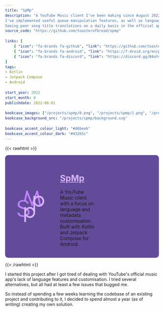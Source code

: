 ```yaml
---
title: "SpMp"
description: "A YouTube Music client I've been making since August 2022.
I've implemented useful queue manipulation features, as well as language and metadata customisation options.
Seeing poor song title translations on a daily basis in the official app and not being able to change them was a great motivator."
source_code: "https://github.com/toasterofbread/spmp"

links: [
    { "icon": "fa-brands fa-github", "link": "https://github.com/toasterofbread/spmp" },
    { "icon": "fa-brands fa-android", "link": "https://f-droid.org/en/packages/com.toasterofbread.spmp/" },
    { "icon": "fa-brands fa-discord", "link": "https://discord.gg/B4uY4FkkJ3" }
]
tags:
- Kotlin
- Jetpack Compose
- Android

start_year: 2022
start_month: 8
publishdate: 2022-08-01

bookcase_images: ["/projects/spmp/0.png", "/projects/spmp/1.png", "/projects/spmp/2.png"]
bookcase_background_src: "/projects/spmp/background.svg"

bookcase_accent_colour_light: "#d6beeb"
bookcase_accent_colour_dark: "#43265c"
---
```


{{< rawhtml >}}

<style>
#heading {
    display: flex;
    gap: 2rem;
    background-color: #624b99;
    padding: 20px;
    border-radius: 10px;
    
    .content {
        margin-right: 40%;
        gap: 2rem;

        h1 {
            * {
                color: #dbb5fe;
            }
            font-size: 2em;
        }
        p {
            font-size: 1.1em;
        }
    }
}
</style>

<div id="heading">
    <img src="https://raw.githubusercontent.com/toasterofbread/spmp/main/metadata/en-US/images/icon.png" style="float: left; width: 8rem; height: 8rem; clip-path: circle(50%); margin: auto;">
    <div class="content">
        <h1><a href="https://github.com/toasterofbread/spmp">SpMp</a></h1>
        <p>A YouTube Music client with a focus on language and metadata customisation. Built with Kotlin and Jetpack Compose for Android.</p>
    </div>
</div>

{{< /rawhtml >}}

I started this project after I got tired of dealing with YouTube's official music app's lack of language features and customisation. I tried several alternatives, but all had at least a few issues that bugged me.

So instead of spending a few weeks learning the codebase of an existing project and contributing to it, I decided to spend almost a year (as of writing) creating my own solution.
